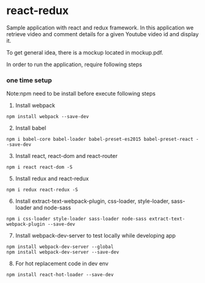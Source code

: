 # react-redux
Sample application with react and redux framework. In this application we retrieve video and comment details for a given Youtube video id and display it.

To get general idea, there is a mockup located in mockup.pdf.

In order to run the application, require following steps

### one time setup

Note:npm need to be install before execute following steps

1) Install webpack
  
  ```
  npm install webpack --save-dev
  ```
  
2) Install babel
  
  ```
  npm i babel-core babel-loader babel-preset-es2015 babel-preset-react --save-dev
  ```
  
3) Install react, react-dom and react-router

  ```
  npm i react react-dom -S
  ```
  
5) Install redux and react-redux

  ```
  npm i redux react-redux -S
  ```
  
6) Install extract-text-webpack-plugin, css-loader, style-loader, sass-loader and node-sass

  ```
  npm i css-loader style-loader sass-loader node-sass extract-text-webpack-plugin --save-dev
  ```
  
7) Install webpack-dev-server to test locally while developing app

  ```
  npm install webpack-dev-server --global
  npm install webpack-dev-server --save-dev
  ```
8) For hot replacement code in dev env

  ```
  npm install react-hot-loader --save-dev
  ```


